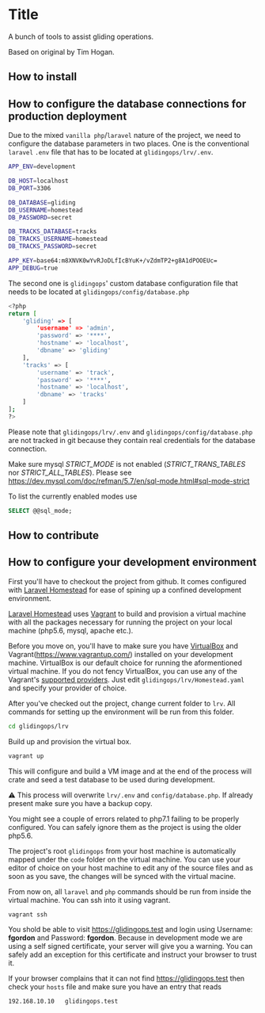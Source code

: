 # Title

A bunch of tools to assist gliding operations.

Based on original by Tim Hogan.

## How to install

## How to configure the database connections for production deployment
Due to the mixed `vanilla php`/`laravel` nature of the project, we need to configure the database parameters in two places. 
One is the conventional `laravel` `.env` file that has to be located at `glidingops/lrv/.env`.
```bash
APP_ENV=development

DB_HOST=localhost
DB_PORT=3306

DB_DATABASE=gliding
DB_USERNAME=homestead
DB_PASSWORD=secret

DB_TRACKS_DATABASE=tracks
DB_TRACKS_USERNAME=homestead
DB_TRACKS_PASSWORD=secret

APP_KEY=base64:m8XNVK0wYvRJoDLfIcBYuK+/vZdmTP2+g8A1dPOOEUc=
APP_DEBUG=true
```

The second one is `glidingops`' custom database configuration file that needs to be located at `glidingops/config/database.php`
```bash
<?php
return [
    'gliding' => [
        'username' => 'admin',
        'password' => '****',
        'hostname' => 'localhost',
        'dbname' => 'gliding'
    ],
    'tracks' => [
        'username' => 'track',
        'password' => '****',
        'hostname' => 'localhost',
        'dbname' => 'tracks'
    ]
];
?>
```
Please note that `glidingops/lrv/.env` and `glidingops/config/database.php` are not tracked in git because they contain real credentials for the database connection.

Make sure mysql *STRICT_MODE* is not enabled (*STRICT_TRANS_TABLES* nor *STRICT_ALL_TABLES*). Please see https://dev.mysql.com/doc/refman/5.7/en/sql-mode.html#sql-mode-strict

To list the currently enabled modes use
```sql
SELECT @@sql_mode;
```

## How to contribute

## How to configure your development environment
First you'll have to checkout the project from github. It comes configured with [Laravel Homestead](https://laravel.com/docs/5.8/homestead) for ease of spining up a confined development environment.

[Laravel Homestead](https://laravel.com/docs/5.8/homestead) uses [Vagrant](https://www.vagrantup.com/) to build and provision a virtual machine with all the packages necessary for running the project on your local machine (php5.6, mysql, apache etc.).

Before you move on, you'll have to make sure you have [VirtualBox](https://www.virtualbox.org/wiki/Downloads) and Vagrant(https://www.vagrantup.com/) installed on your development machine. VirtualBox is our default choice for running the aformentioned virtual machine. If you do not fency VirtualBox, you can use any of the Vagrant's [supported providers](https://www.vagrantup.com/docs/providers/). Just edit `glidingops/lrv/Homestead.yaml` and specify your provider of choice.

After you've checked out the project, change current folder to `lrv`. All commands for setting up the environment will be run from this folder.
```bash
cd glidingops/lrv
```

Build up and provision the virtual box.
```bash
vagrant up
```

This will configure and build a VM image and at the end of the process will crate and seed a test database to be used during development.

:warning: This process will overwrite `lrv/.env` and `config/database.php`. If already present make sure you have a backup copy.

You might see a couple of errors related to php7.1 failing to be properly configured. You can safely ignore them as the project is using the older php5.6.

The project's root `glidingops` from your host machine is automatically mapped under the `code` folder on the virtual machine. You can use your editor of choice on your host machine to edit any of the source files and as soon as you save, the changes will be synced with the virtual macine. 

From now on, all `laravel` and `php` commands should be run from inside the virtual machine. You can ssh into it using vagrant.
```bash
vagrant ssh
```

You shold be able to visit https://glidingops.test and login using Username: **fgordon** and Password: **fgordon**. Because in development mode we are using a self signed certificate, your server will give you a warning. You can safely add an exception for this certificate and instruct your browser to trust it.

If your browser complains that it can not find https://glidingops.test then check your `hosts` file and make sure you have an entry that reads
```bash
192.168.10.10   glidingops.test
```